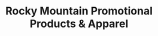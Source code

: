---
title: "Rocky Mountain Promotional Products & Apparel"
url: /grand-junction/rocky-mountain-promotional-products-and-apparel/
shop: clothes
---